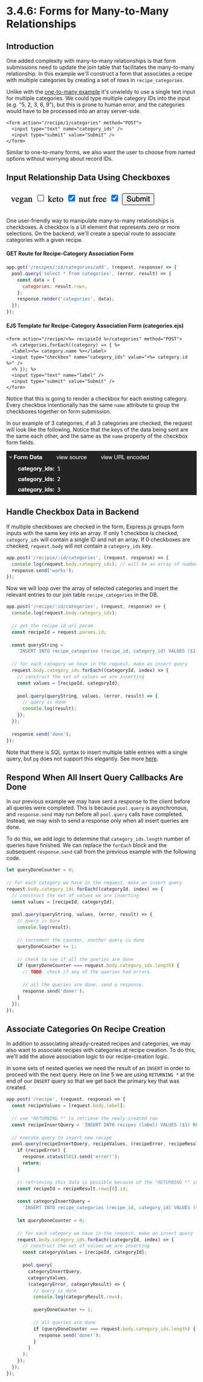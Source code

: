 # 3.4.6: Forms for Many-to-Many Relationships

## Introduction

One added complexity with many-to-many relationships is that form submissions need to update the join table that facilitates the many-to-many relationship. In this example we'll construct a form that associates a recipe with multiple categories by creating a set of rows in `recipe_categories`.

Unlike with the [one-to-many example](3.4.5-forms-for-one-to-many-relationships.md#input-id-implementation) it's unwieldy to use a single text input for multiple categories. We could type multiple category IDs into the input (e.g. "5, 2, 3, 6, 9"), but this is prone to human error, and the categories would have to be processed into an array server-side.

```markup
<form action="/recipe/1/categories" method="POST">
  <input type="text" name="category_ids" />
  <input type="submit" value="Submit" />
</form>
```

Similar to one-to-many forms, we also want the user to choose from named options without worrying about record IDs.

## Input Relationship Data Using Checkboxes

![](<../../.gitbook/assets/Screen Shot 2020-11-24 at 4.29.59 PM.png>)

One user-friendly way to manipulate many-to-many relationships is checkboxes. A checkbox is a UI element that represents zero or more selections. On the backend, we'll create a special route to associate categories with a given recipe.

#### GET Route for Recipe-Category Association Form

```javascript
app.get('/recipes/:id/categories/add', (request, response) => {
  pool.query('select * from categories', (error, result) => {
    const data = {
      categories: result.rows,
    };
    response.render('categories', data);
  });
});
```

#### EJS Template for Recipe-Category Association Form (categories.ejs)

```markup
<form action="/recipe/<%= recipieId %>/categories" method="POST">
  <% categories.forEach((category) => { %>
  <label><%= category.name %></label>
  <input type="checkbox" name="category_ids" value="<%= category.id %>" />
  <% }); %>
  <input type="text" name="label" />
  <input type="submit" value="Submit" />
</form>
```

Notice that this is going to render a checkbox for each existing category. Every checkbox intentionally has the same `name` attribute to group the checkboxes together on form submission.

In our example of 3 categories, if all 3 categories are checked, the request will look like the following. Notice that the keys of the data being sent are the same each other, and the same as the `name` property of the checkbox form fields.

![](<../../.gitbook/assets/Screen Shot 2020-11-24 at 3.46.44 PM.png>)

## Handle Checkbox Data in Backend

If multiple checkboxes are checked in the form, Express.js groups form inputs with the same key into an array. If only 1 checkbox is checked, `category_ids` will contain a single ID and not an array. If 0 checkboxes are checked, `request.body` will not contain a `category_ids` key.

```javascript
app.post('/recipie/:id/categories', (request, response) => {
  console.log(request.body.category_ids); // will be an array of numbers
  response.send('works');
});
```

Now we will loop over the array of selected categories and insert the relevant entries to our join table `recipe_categories` in the DB.

```javascript
app.post('/recipe/:id/categories', (request, response) => {
  console.log(request.body.category_ids);

  // get the recipe id url param
  const recipeId = request.params.id;

  const queryString =
    'INSERT INTO recipe_categories (recipe_id, category_id) VALUES ($1, $2)';

  // for each category we have in the request, make an insert query
  request.body.category_ids.forEach((categoryId, index) => {
    // construct the set of values we are inserting
    const values = [recipeId, categoryId];

    pool.query(queryString, values, (error, result) => {
      // query is done
      console.log(result);
    });
  });

  response.send('done');
});
```

Note that there is SQL syntax to insert multiple table entries with a single query, but `pg` does not support this elegantly. See more [here](https://github.com/brianc/node-postgres/issues/957).

## Respond When All Insert Query Callbacks Are Done

In our previous example we may have sent a response to the client before all queries were completed. This is because `pool.query` is asynchronous, and `response.send` may run before all `pool.query` calls have completed. Instead, we may wish to send a response only when all insert queries are done.

To do this, we add logic to determine that `category_ids.length` number of queries have finished. We can replace the `forEach` block and the subsequent `response.send` call from the previous example with the following code.

```javascript
let queryDoneCounter = 0;

// for each category we have in the request, make an insert query
request.body.category_ids.forEach((categoryId, index) => {
  // construct the set of values we are inserting
  const values = [recipeId, categoryId];

  pool.query(queryString, values, (error, result) => {
    // query is done
    console.log(result);

    // increment the counter, another query is done
    queryDoneCounter += 1;

    // check to see if all the queries are done
    if (queryDoneCounter === request.body.category_ids.length) {
      // TODO: check if any of the queries had errors.

      // all the queries are done, send a response.
      response.send('done!');
    }
  });
});
```

## Associate Categories On Recipe Creation

In addition to associating already-created recipes and categories, we may also want to associate recipes with categories at recipe creation. To do this, we'll add the above association logic to our recipe-creation logic.

In some sets of nested queries we need the result of an `INSERT` in order to proceed with the next query. Here on line 5 we are using `RETURNING *` at the end of our `INSERT` query so that we get back the primary key that was created.

```javascript
app.post('/recipe', (request, response) => {
  const recipeValues = [request.body.label];

  // use "RETURNING *" to retrieve the newly-created row
  const recipeInsertQuery = 'INSERT INTO recipes (label) VALUES ($1) RETURNING *';

  // execute query to insert new recipe
  pool.query(recipeInsertQuery, recipeValues, (recipeError, recipeResult) => {
    if (recipeError) {
      response.status(501).send('error!');
      return;
    }

    // retrieving this data is possible because of the "RETURNING *" in our query
    const recipeId = recipeResult.rows[0].id;

    const categoryInsertQuery =
      'INSERT INTO recipe_categories (recipe_id, category_id) VALUES ($1, $2)';

    let queryDoneCounter = 0;

    // for each category we have in the request, make an insert query
    request.body.category_ids.forEach((categoryId, index) => {
      // construct the set of values we are inserting
      const categoryValues = [recipeId, categoryId];

      pool.query(
        categoryInsertQuery,
        categoryValues,
        (categoryError, categoryResult) => {
          // query is done
          console.log(categoryResult.rows);

          queryDoneCounter += 1;
          
          // all queries are done
          if (queryDoneCounter === request.body.category_ids.length) {
            response.send('done!');
          }
        }
      );
    });
  });
});
```
